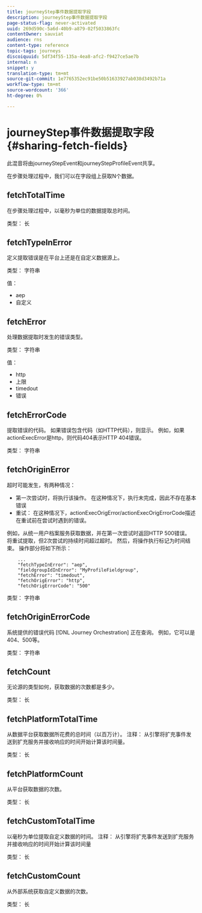 ```yaml
---
title: journeyStep事件数据提取字段
description: journeyStep事件数据提取字段
page-status-flag: never-activated
uuid: 269d590c-5a6d-40b9-a879-02f5033863fc
contentOwner: sauviat
audience: rns
content-type: reference
topic-tags: journeys
discoiquuid: 5df34f55-135a-4ea8-afc2-f9427ce5ae7b
internal: n
snippet: y
translation-type: tm+mt
source-git-commit: 1e7765352ec91be50b51633927ab038d3492b71a
workflow-type: tm+mt
source-wordcount: '366'
ht-degree: 0%

---
```



# journeyStep事件数据提取字段 {#sharing-fetch-fields}

此混音将由journeyStepEvent和journeyStepProfileEvent共享。

在步骤处理过程中，我们可以在字段组上获取N个数据。

## fetchTotalTime

在步骤处理过程中，以毫秒为单位的数据提取总时间。

类型： 长

## fetchTypeInError

定义提取错误是在平台上还是在自定义数据源上。

类型： 字符串

值：
* aep
* 自定义

## fetchError

处理数据提取时发生的错误类型。

类型： 字符串

值：
* http
* 上限
* timedout
* 错误

## fetchErrorCode

提取错误的代码。 如果错误包含代码（如HTTP代码），则显示。 例如，如果actionExecError是http，则代码404表示HTTP 404错误。

类型： 字符串

## fetchOriginError

超时可能发生，有两种情况：

* 第一次尝试时，将执行该操作。 在这种情况下，执行未完成，因此不存在基本错误
* 重试： 在这种情况下，actionExecOrigError/actionExecOrigErrorCode描述在重试前在尝试时遇到的错误。

例如，从统一用户档案服务获取数据，并在第一次尝试时返回HTTP 500错误。 将重试提取，但2次尝试的持续时间超过超时。 然后，将操作执行标记为时间结束。 操作部分将如下所示：

```
    ...
    "fetchTypeInError": "aep",
    "fieldgroupIdInError": "MyProfileFieldgroup",
    "fetchError": "timedout",
    "fetchOrigError": "http",
    "fetchOrigErrorCode": "500"
```

类型： 字符串

## fetchOriginErrorCode

系统提供的错误代码 [!DNL Journey Orchestration] 正在查询。 例如，它可以是404、500等。

类型： 字符串

## fetchCount

无论源的类型如何，获取数据的次数都是多少。

类型： 长

## fetchPlatformTotalTime

从数据平台获取数据所花费的总时间（以百万计）。 注释： 从引擎将扩充事件发送到扩充服务并接收响应的时间开始计算该时间量。

类型： 长

## fetchPlatformCount

从平台获取数据的次数。

类型： 长

## fetchCustomTotalTime

以毫秒为单位提取自定义数据的时间。 注释： 从引擎将扩充事件发送到扩充服务并接收响应的时间开始计算该时间量

类型： 长

## fetchCustomCount

从外部系统获取自定义数据的次数。

类型： 长
